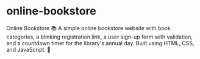 # online-bookstore
Online Bookstore 📚 A simple online bookstore website with book categories, a blinking registration link, a user sign-up form with validation, and a countdown timer for the library's annual day. Built using HTML, CSS, and JavaScript. 🚀
